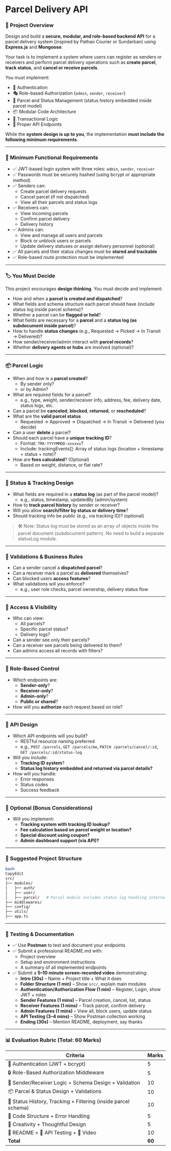 # Parcel Delivery API

### **🎯 Project Overview**

Design and build a **secure, modular, and role-based backend API** for a parcel delivery system (inspired by Pathao Courier or Sundarban) using **Express.js** and **Mongoose**.

Your task is to implement a system where users can register as senders or receivers and perform parcel delivery operations such as **create parcel**, **track status**, and **cancel or receive parcels**.

You must implement:

- 🔐 Authentication
- 🎭 Role-based Authorization (`admin`, `sender`, `receiver`)
- 🧱 Parcel and Status Management (status history embedded inside parcel model)
- 📦 Modular Code Architecture
- 🧱 Transactional Logic
- 🔁 Proper API Endpoints

While the **system design is up to you**, the implementation **must include the following minimum requirements**.

---

### **📌 Minimum Functional Requirements**

- ✅ JWT-based login system with three roles: `admin`, `sender`, `receiver`
- ✅ Passwords must be securely hashed (using bcrypt or appropriate method)
- ✅ Senders can:
    - Create parcel delivery requests
    - Cancel parcel (if not dispatched)
    - View all their parcels and status logs
- ✅ Receivers can:
    - View incoming parcels
    - Confirm parcel delivery
    - Delivery history
- ✅ Admins can:
    - View and manage all users and parcels
    - Block or unblock users or parcels
    - Update delivery statuses or assign delivery personnel (optional)
- ✅ All parcels and their status changes must be **stored and trackable**
- ✅ Role-based route protection must be implemented

---

### **🏷️ You Must Decide**

This project encourages **design thinking**. You must decide and implement:

- How and when a **parcel is created and dispatched**?
- What fields and schema structure each parcel should have (include status log inside parcel schema)?
- Whether a parcel can be **flagged or held**?
- What fields are necessary for a **parcel** and a **status log (as subdocument inside parcel)**?
- How to handle **status changes** (e.g., Requested → Picked → In Transit → Delivered)?
- How sender/receiver/admin interact with **parcel records**?
- Whether **delivery agents or hubs** are involved (optional)?

---

### **📦 Parcel Logic**

- When and how is a **parcel created**?
    - By sender only?
    - or by Admin?
- What are required fields for a parcel?
    - e.g., type, weight, sender/receiver info, address, fee, delivery date, status logs, etc.
- Can a parcel be **canceled**, **blocked**, **returned**, or **rescheduled**?
- What are the **valid parcel status**
    - Requested → Approved → Dispatched → In Transit → Delivered (you decide)
- Can a user **delete** a parcel?
- Should each parcel have a **unique tracking ID**?
    - Format: `TRK-YYYYMMDD-xxxxxx`?
    - Include: trackingEvents[]: Array of status logs (location + timestamp + status + note)?
- How are **fees calculated**? (Optional)
    - Based on weight, distance, or flat rate?

---

### **🔁 Status & Tracking Design**

- What fields are required in a **status log** (as part of the parcel model)?
    - e.g., status, timestamp, updatedBy (admin/system)
- How to **track parcel history** by sender or receiver?
- Will you allow **search/filter by status or delivery time**?
- Should tracking info be public (e.g., via tracking ID)? (optional)

> 🛠 Note: Status log must be stored as an array of objects inside the parcel document (subdocument pattern). No need to build a separate statusLog module.
> 

---

### **🫆 Validations & Business Rules**

- Can a sender cancel a **dispatched parcel**?
- Can a receiver mark a parcel as **delivered** themselves?
- Can blocked users **access features**?
- What validations will you enforce?
    - e.g., user role checks, parcel ownership, delivery status flow

---

### **📜 Access & Visibility**

- Who can view:
    - All parcels?
    - Specific parcel status?
    - Delivery logs?
- Can a sender see only their parcels?
- Can a receiver see parcels being delivered to them?
- Can admins access all records with filters?

---

### **🔐 Role-Based Control**

- Which endpoints are:
    - **Sender-only**?
    - **Receiver-only**?
    - **Admin-only**?
    - **Public or shared**?
- How will you **authorize** each request based on role?

---

### **🧩 API Design**

- Which API endpoints will you build?
    - RESTful resource naming preferred
    - e.g., `POST /parcels`, `GET /parcels/me`, `PATCH /parcels/cancel/:id`, `GET /parcels/:id/status-log`
- Will you include:
    - **Tracking ID system**?
    - **Status log history embedded and returned via parcel details?**
- How will you handle:
    - Error responses
    - Status codes
    - Success feedback

---

### **🧠 Optional (Bonus Considerations)**

- Will you implement:
    - **Tracking system with tracking ID lookup?**
    - **Fee calculation based on parcel weight or location?**
    - **Special discount using coupon?**
    - **Admin dashboard support (via API)?**

---

### **📁 Suggested Project Structure**

```bash
bash
CopyEdit
src/
├── modules/
│   ├── auth/
│   ├── user/
│   ├── parcel/   # Parcel module includes status log handling internally
├── middlewares/
├── config/
├── utils/
├── app.ts

```

---

### **🧪 Testing & Documentation**

- ✅ Use **Postman** to test and document your endpoints
- ✅ Submit a professional README.md with:
    - Project overview
    - Setup and environment instructions
    - A summary of all implemented endpoints
- ✅ Submit a **5–10 minute screen-recorded video** demonstrating:
    - **Intro (30s)** – Name + Project title + What it does
    - **Folder Structure (1 min)** – Show `src/`, explain main modules
    - **Authentication/Authorization Flow (1 min)** – Register, Login, show JWT + roles
    - **Sender Features (1 mins)** – Parcel creation, cancel, list, status
    - **Receiver Features (1 mins)** – Track parcel, confirm delivery
    - **Admin Features (1 mins)** – View all, block users, update status
    - **API Testing (3–4 mins)** – Show Postman collection working
    - **Ending (30s)** – Mention README, deployment, say thanks

---

### **📊 Evaluation Rubric (Total: 60 Marks)**

| **Criteria** | **Marks** |
| --- | --- |
| 🔐 Authentication (JWT + bcrypt) | 5 |
| 🔒 Role-Based Authorization Middleware | 5 |
| 🧍 Sender/Receiver Logic + Schema Design + Validation | 10 |
| 📦 Parcel & Status Design + Validations | 10 |
| 🔁 Status History, Tracking + Filtering (inside parcel schema) | 10 |
| 🧱 Code Structure + Error Handling | 5 |
| 🧠 Creativity + Thoughtful Design | 5 |
| 📄 README + 🔁 API Testing + 🎥 Video | 10 |
| **Total** | **60** |

